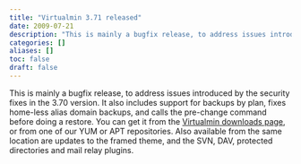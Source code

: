 ```yaml
---
title: "Virtualmin 3.71 released"
date: 2009-07-21
description: "This is mainly a bugfix release, to address issues introduced by the security fixes in the 3.70..."
categories: []
aliases: []
toc: false
draft: false
---
```

This is mainly a bugfix release, to address issues introduced by the security fixes in the 3.70 version. It also includes support for backups by plan, fixes home-less alias domain backups, and calls the pre-change command before doing a restore. You can get it from the [Virtualmin downloads page][1], or from one of our YUM or APT repositories. Also available from the same location are updates to the framed theme, and the SVN, DAV, protected directories and mail relay plugins.

  [1]: vdownload.html
